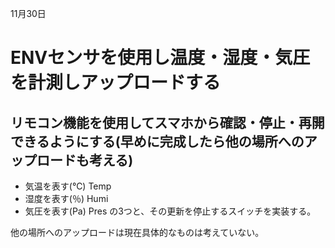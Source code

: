 11月30日
# ENVセンサを使用し温度・湿度・気圧を計測しアップロードする
## リモコン機能を使用してスマホから確認・停止・再開できるようにする(早めに完成したら他の場所へのアップロードも考える)
- 気温を表す(℃) Temp
- 湿度を表す(％) Humi
- 気圧を表す(Pa) Pres
の3つと、その更新を停止するスイッチを実装する。

他の場所へのアップロードは現在具体的なものは考えていない。
